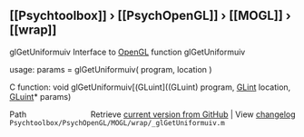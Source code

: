 ## [[Psychtoolbox]] &#8250; [[PsychOpenGL]] &#8250; [[MOGL]] &#8250; [[wrap]]

glGetUniformuiv  Interface to [OpenGL](OpenGL) function glGetUniformuiv  
  
usage:  params = glGetUniformuiv( program, location )  
  
C function:  void glGetUniformuiv[(GLuint]((GLuint) program, [GLint](GLint) location, [GLuint](GLuint)\* params)  




<div class="code_header" style="text-align:right;">
  <span style="float:left;">Path&nbsp;&nbsp;</span> <span class="counter">Retrieve <a href=
  "https://raw.github.com/Psychtoolbox-3/Psychtoolbox-3/beta/Psychtoolbox/PsychOpenGL/MOGL/wrap/_glGetUniformuiv.m">current version from GitHub</a> | View <a href=
  "https://github.com/Psychtoolbox-3/Psychtoolbox-3/commits/beta/Psychtoolbox/PsychOpenGL/MOGL/wrap/_glGetUniformuiv.m">changelog</a></span>
</div>
<div class="code">
  <code>Psychtoolbox/PsychOpenGL/MOGL/wrap/_glGetUniformuiv.m</code>
</div>

